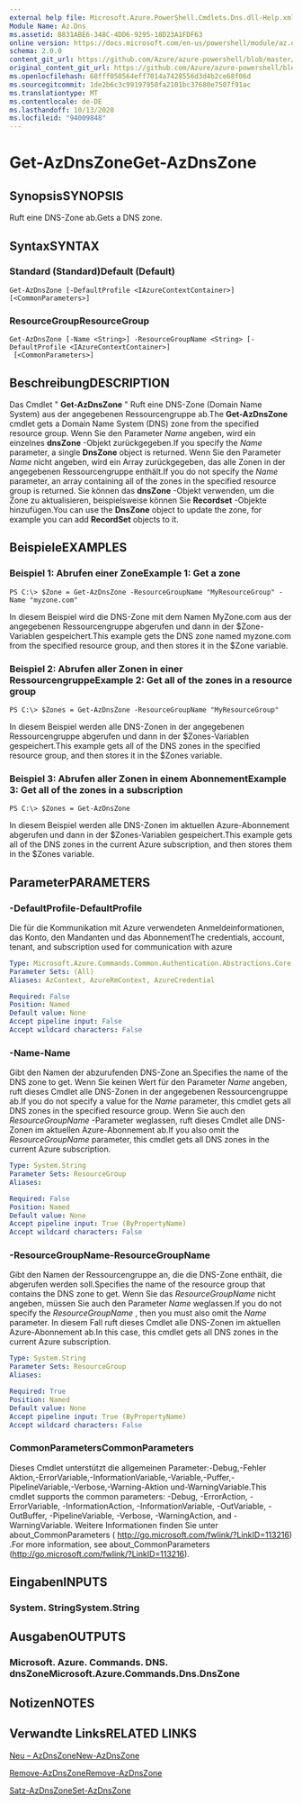 ```yaml
---
external help file: Microsoft.Azure.PowerShell.Cmdlets.Dns.dll-Help.xml
Module Name: Az.Dns
ms.assetid: B831ABE6-348C-4DD6-9295-18D23A1FDF63
online version: https://docs.microsoft.com/en-us/powershell/module/az.dns/get-azdnszone
schema: 2.0.0
content_git_url: https://github.com/Azure/azure-powershell/blob/master/src/Dns/Dns/help/Get-AzDnsZone.md
original_content_git_url: https://github.com/Azure/azure-powershell/blob/master/src/Dns/Dns/help/Get-AzDnsZone.md
ms.openlocfilehash: 68fff050564eff7014a7428556d3d4b2ce68f06d
ms.sourcegitcommit: 1de2b6c3c99197958fa2101bc37680e7507f91ac
ms.translationtype: MT
ms.contentlocale: de-DE
ms.lasthandoff: 10/13/2020
ms.locfileid: "94009848"
---
```

# <span data-ttu-id="637cf-101">Get-AzDnsZone</span><span class="sxs-lookup"><span data-stu-id="637cf-101">Get-AzDnsZone</span></span>

## <span data-ttu-id="637cf-102">Synopsis</span><span class="sxs-lookup"><span data-stu-id="637cf-102">SYNOPSIS</span></span>
<span data-ttu-id="637cf-103">Ruft eine DNS-Zone ab.</span><span class="sxs-lookup"><span data-stu-id="637cf-103">Gets a DNS zone.</span></span>

## <span data-ttu-id="637cf-104">Syntax</span><span class="sxs-lookup"><span data-stu-id="637cf-104">SYNTAX</span></span>

### <span data-ttu-id="637cf-105">Standard (Standard)</span><span class="sxs-lookup"><span data-stu-id="637cf-105">Default (Default)</span></span>
```
Get-AzDnsZone [-DefaultProfile <IAzureContextContainer>] [<CommonParameters>]
```

### <span data-ttu-id="637cf-106">ResourceGroup</span><span class="sxs-lookup"><span data-stu-id="637cf-106">ResourceGroup</span></span>
```
Get-AzDnsZone [-Name <String>] -ResourceGroupName <String> [-DefaultProfile <IAzureContextContainer>]
 [<CommonParameters>]
```

## <span data-ttu-id="637cf-107">Beschreibung</span><span class="sxs-lookup"><span data-stu-id="637cf-107">DESCRIPTION</span></span>
<span data-ttu-id="637cf-108">Das Cmdlet " **Get-AzDnsZone** " Ruft eine DNS-Zone (Domain Name System) aus der angegebenen Ressourcengruppe ab.</span><span class="sxs-lookup"><span data-stu-id="637cf-108">The **Get-AzDnsZone** cmdlet gets a Domain Name System (DNS) zone from the specified resource group.</span></span>
<span data-ttu-id="637cf-109">Wenn Sie den Parameter *Name* angeben, wird ein einzelnes **dnsZone** -Objekt zurückgegeben.</span><span class="sxs-lookup"><span data-stu-id="637cf-109">If you specify the *Name* parameter, a single **DnsZone** object is returned.</span></span>
<span data-ttu-id="637cf-110">Wenn Sie den Parameter *Name* nicht angeben, wird ein Array zurückgegeben, das alle Zonen in der angegebenen Ressourcengruppe enthält.</span><span class="sxs-lookup"><span data-stu-id="637cf-110">If you do not specify the *Name* parameter, an array containing all of the zones in the specified resource group is returned.</span></span>
<span data-ttu-id="637cf-111">Sie können das **dnsZone** -Objekt verwenden, um die Zone zu aktualisieren, beispielsweise können Sie **Recordset** -Objekte hinzufügen.</span><span class="sxs-lookup"><span data-stu-id="637cf-111">You can use the **DnsZone** object to update the zone, for example you can add **RecordSet** objects to it.</span></span>

## <span data-ttu-id="637cf-112">Beispiele</span><span class="sxs-lookup"><span data-stu-id="637cf-112">EXAMPLES</span></span>

### <span data-ttu-id="637cf-113">Beispiel 1: Abrufen einer Zone</span><span class="sxs-lookup"><span data-stu-id="637cf-113">Example 1: Get a zone</span></span>
```
PS C:\> $Zone = Get-AzDnsZone -ResourceGroupName "MyResourceGroup" -Name "myzone.com"
```

<span data-ttu-id="637cf-114">In diesem Beispiel wird die DNS-Zone mit dem Namen MyZone.com aus der angegebenen Ressourcengruppe abgerufen und dann in der $Zone-Variablen gespeichert.</span><span class="sxs-lookup"><span data-stu-id="637cf-114">This example gets the DNS zone named myzone.com from the specified resource group, and then stores it in the $Zone variable.</span></span>

### <span data-ttu-id="637cf-115">Beispiel 2: Abrufen aller Zonen in einer Ressourcengruppe</span><span class="sxs-lookup"><span data-stu-id="637cf-115">Example 2: Get all of the zones in a resource group</span></span>
```
PS C:\> $Zones = Get-AzDnsZone -ResourceGroupName "MyResourceGroup"
```

<span data-ttu-id="637cf-116">In diesem Beispiel werden alle DNS-Zonen in der angegebenen Ressourcengruppe abgerufen und dann in der $Zones-Variablen gespeichert.</span><span class="sxs-lookup"><span data-stu-id="637cf-116">This example gets all of the DNS zones in the specified resource group, and then stores it in the $Zones variable.</span></span>

### <span data-ttu-id="637cf-117">Beispiel 3: Abrufen aller Zonen in einem Abonnement</span><span class="sxs-lookup"><span data-stu-id="637cf-117">Example 3: Get all of the zones in a subscription</span></span>
```
PS C:\> $Zones = Get-AzDnsZone
```

<span data-ttu-id="637cf-118">In diesem Beispiel werden alle DNS-Zonen im aktuellen Azure-Abonnement abgerufen und dann in der $Zones-Variablen gespeichert.</span><span class="sxs-lookup"><span data-stu-id="637cf-118">This example gets all of the DNS zones in the current Azure subscription, and then stores them in the $Zones variable.</span></span>

## <span data-ttu-id="637cf-119">Parameter</span><span class="sxs-lookup"><span data-stu-id="637cf-119">PARAMETERS</span></span>

### <span data-ttu-id="637cf-120">-DefaultProfile</span><span class="sxs-lookup"><span data-stu-id="637cf-120">-DefaultProfile</span></span>
<span data-ttu-id="637cf-121">Die für die Kommunikation mit Azure verwendeten Anmeldeinformationen, das Konto, den Mandanten und das Abonnement</span><span class="sxs-lookup"><span data-stu-id="637cf-121">The credentials, account, tenant, and subscription used for communication with azure</span></span>

```yaml
Type: Microsoft.Azure.Commands.Common.Authentication.Abstractions.Core.IAzureContextContainer
Parameter Sets: (All)
Aliases: AzContext, AzureRmContext, AzureCredential

Required: False
Position: Named
Default value: None
Accept pipeline input: False
Accept wildcard characters: False
```

### <span data-ttu-id="637cf-122">-Name</span><span class="sxs-lookup"><span data-stu-id="637cf-122">-Name</span></span>
<span data-ttu-id="637cf-123">Gibt den Namen der abzurufenden DNS-Zone an.</span><span class="sxs-lookup"><span data-stu-id="637cf-123">Specifies the name of the DNS zone to get.</span></span>
<span data-ttu-id="637cf-124">Wenn Sie keinen Wert für den Parameter *Name* angeben, ruft dieses Cmdlet alle DNS-Zonen in der angegebenen Ressourcengruppe ab.</span><span class="sxs-lookup"><span data-stu-id="637cf-124">If you do not specify a value for the *Name* parameter, this cmdlet gets all DNS zones in the specified resource group.</span></span>
<span data-ttu-id="637cf-125">Wenn Sie auch den *ResourceGroupName* -Parameter weglassen, ruft dieses Cmdlet alle DNS-Zonen im aktuellen Azure-Abonnement ab.</span><span class="sxs-lookup"><span data-stu-id="637cf-125">If you also omit the *ResourceGroupName* parameter, this cmdlet gets all DNS zones in the current Azure subscription.</span></span>

```yaml
Type: System.String
Parameter Sets: ResourceGroup
Aliases:

Required: False
Position: Named
Default value: None
Accept pipeline input: True (ByPropertyName)
Accept wildcard characters: False
```

### <span data-ttu-id="637cf-126">-ResourceGroupName</span><span class="sxs-lookup"><span data-stu-id="637cf-126">-ResourceGroupName</span></span>
<span data-ttu-id="637cf-127">Gibt den Namen der Ressourcengruppe an, die die DNS-Zone enthält, die abgerufen werden soll.</span><span class="sxs-lookup"><span data-stu-id="637cf-127">Specifies the name of the resource group that contains the DNS zone to get.</span></span>
<span data-ttu-id="637cf-128">Wenn Sie das *ResourceGroupName* nicht angeben, müssen Sie auch den Parameter *Name* weglassen.</span><span class="sxs-lookup"><span data-stu-id="637cf-128">If you do not specify the *ResourceGroupName* , then you must also omit the *Name* parameter.</span></span>
<span data-ttu-id="637cf-129">In diesem Fall ruft dieses Cmdlet alle DNS-Zonen im aktuellen Azure-Abonnement ab.</span><span class="sxs-lookup"><span data-stu-id="637cf-129">In this case, this cmdlet gets all DNS zones in the current Azure subscription.</span></span>

```yaml
Type: System.String
Parameter Sets: ResourceGroup
Aliases:

Required: True
Position: Named
Default value: None
Accept pipeline input: True (ByPropertyName)
Accept wildcard characters: False
```

### <span data-ttu-id="637cf-130">CommonParameters</span><span class="sxs-lookup"><span data-stu-id="637cf-130">CommonParameters</span></span>
<span data-ttu-id="637cf-131">Dieses Cmdlet unterstützt die allgemeinen Parameter:-Debug,-Fehler Aktion,-ErrorVariable,-InformationVariable,-Variable,-Puffer,-PipelineVariable,-Verbose,-Warning-Aktion und-WarningVariable.</span><span class="sxs-lookup"><span data-stu-id="637cf-131">This cmdlet supports the common parameters: -Debug, -ErrorAction, -ErrorVariable, -InformationAction, -InformationVariable, -OutVariable, -OutBuffer, -PipelineVariable, -Verbose, -WarningAction, and -WarningVariable.</span></span> <span data-ttu-id="637cf-132">Weitere Informationen finden Sie unter about_CommonParameters ( http://go.microsoft.com/fwlink/?LinkID=113216) .</span><span class="sxs-lookup"><span data-stu-id="637cf-132">For more information, see about_CommonParameters (http://go.microsoft.com/fwlink/?LinkID=113216).</span></span>

## <span data-ttu-id="637cf-133">Eingaben</span><span class="sxs-lookup"><span data-stu-id="637cf-133">INPUTS</span></span>

### <span data-ttu-id="637cf-134">System. String</span><span class="sxs-lookup"><span data-stu-id="637cf-134">System.String</span></span>

## <span data-ttu-id="637cf-135">Ausgaben</span><span class="sxs-lookup"><span data-stu-id="637cf-135">OUTPUTS</span></span>

### <span data-ttu-id="637cf-136">Microsoft. Azure. Commands. DNS. dnsZone</span><span class="sxs-lookup"><span data-stu-id="637cf-136">Microsoft.Azure.Commands.Dns.DnsZone</span></span>

## <span data-ttu-id="637cf-137">Notizen</span><span class="sxs-lookup"><span data-stu-id="637cf-137">NOTES</span></span>

## <span data-ttu-id="637cf-138">Verwandte Links</span><span class="sxs-lookup"><span data-stu-id="637cf-138">RELATED LINKS</span></span>

[<span data-ttu-id="637cf-139">Neu – AzDnsZone</span><span class="sxs-lookup"><span data-stu-id="637cf-139">New-AzDnsZone</span></span>](./New-AzDnsZone.md)

[<span data-ttu-id="637cf-140">Remove-AzDnsZone</span><span class="sxs-lookup"><span data-stu-id="637cf-140">Remove-AzDnsZone</span></span>](./Remove-AzDnsZone.md)

[<span data-ttu-id="637cf-141">Satz-AzDnsZone</span><span class="sxs-lookup"><span data-stu-id="637cf-141">Set-AzDnsZone</span></span>](./Set-AzDnsZone.md)
